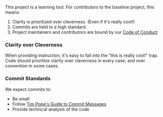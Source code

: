 This project is a learning tool. For contributors to the baseline project, this means:

1. Clarity is prioritized over cleverness. (Even if it's really cool!)
1. Commits are held to a high standard.
1. Project maintainers and contributors are bound by our [Code of
   Conduct](CODE_OF_CONDUCT.md)


### Clarity over Cleverness
When providing instruction, it's easy to fall into the "this is
really cool!" trap. Code should prioritize clarity over cleverness
in every case; and over convention in some cases.

### Commit Standards

We expect commits to:
* Be small
* Follow [Tim Pope's Guide to Commit
  Messages](http://tbaggery.com/2008/04/19/a-note-about-git-commit-messages.html)
* Provide technical analysis of the code
